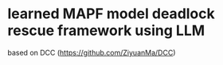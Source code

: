 # learned MAPF model deadlock rescue framework using LLM
based on DCC (https://github.com/ZiyuanMa/DCC)
